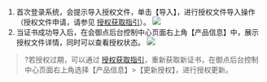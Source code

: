 1. 首次登录系统，会提示导入授权文件，单击【导入】，进行授权文件导入操作（授权文件申请，请参见 [授权获取指引](https://cloud.tencent.com/document/product/1009/39851)）。
![](https://main.qcloudimg.com/raw/8d01ead486b3d0abd8a28868834132d6.png)
2. 当证书成功导入后，在会御点后台控制中心页面右上角【产品信息】中，展示授权文件详情，同时可以查看授权状态。
![](https://main.qcloudimg.com/raw/ac5d5772bfad2af141402cbbbc6ee2f1.png)
>?若授权过期，可以通过  [授权获取指引](https://cloud.tencent.com/document/product/1009/39851)，重新获取新证书，在御点后台控制中心页面右上角选择【产品信息】>【更新授权】，进行授权更新。
